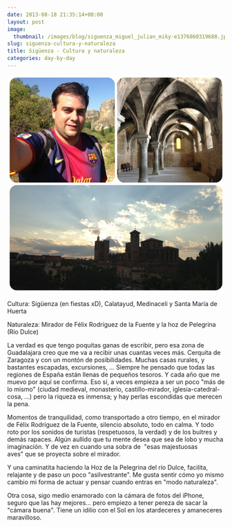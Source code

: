 ```yaml
---
date: 2013-08-18 21:35:14+00:00
layout: post
image:
  thumbnail: /images/blog/siguenza_miguel_julian_miky-e1376860319688.jpg
slug: siguenza-cultura-y-naturaleza
title: Sigüenza - Cultura y naturaleza
categories: day-by-day
---
```


[![Río Dulce - Sta Mª de Huerta - Sigüenza - Miky - Miguel Julián](/images/blog/siguenza_miguel_julian_miky-e1376860319688.jpg)](/images/blog/siguenza_miguel_julian_miky-e1376860319688.jpg)



Cultura: Sigüenza (en fiestas xD), Calatayud, Medinaceli y Santa María de Huerta

Naturaleza: Mirador de Félix Rodríguez de la Fuente y la hoz de Pelegrina (Río Dulce)

La verdad es que tengo poquitas ganas de escribir, pero esa zona de Guadalajara creo que me va a recibir unas cuantas veces más. Cerquita de Zaragoza y con un montón de posibilidades. Muchas casas rurales, y bastantes escapadas, excursiones, ... Siempre he pensado que todas las regiones de España están llenas de pequeños tesoros. Y cada año que me muevo por aquí se confirma. Eso sí, a veces empieza a ser un poco "más de lo mismo" (ciudad medieval, monasterio, castillo-mirador, iglesia-catedral-cosa, ...) pero la riqueza es inmensa; y hay perlas escondidas que merecen la pena.

Momentos de tranquilidad, como transportado a otro tiempo, en el mirador de Félix Rodríguez de la Fuente, silencio absoluto, todo en calma. Y todo roto por los sonidos de turistas (respetuosos, la verdad) y de los buitres y demás rapaces. Algún aullido que tu mente desea que sea de lobo y mucha imaginación. Y de vez en cuando una sobra de  "esas majestuosas aves" que se proyecta sobre el mirador.

Y una caminatita haciendo la Hoz de la Pelegrina del río Dulce, facilita, relajante y de paso un poco "asilvestrante". Me gusta sentir cómo yo mismo cambio mi forma de actuar y pensar cuando entras en "modo naturaleza".

Otra cosa, sigo medio enamorado con la cámara de fotos del iPhone, seguro que las hay mejores... pero empiezo a tener pereza de sacar la "cámara buena". Tiene un idilio con el Sol en los atardeceres y amaneceres maravilloso.
